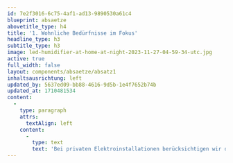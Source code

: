 ```yaml
---
id: 7e2f3016-6c75-4af1-ad13-9890530a61c4
blueprint: absaetze
abovetitle_type: h4
title: '1. Wohnliche Bedürfnisse im Fokus'
headline_type: h3
subtitle_type: h3
image: led-humidifier-at-home-at-night-2023-11-27-04-59-34-utc.jpg
active: true
full_width: false
layout: components/absaetze/absatz1
inhaltsausrichtung: left
updated_by: 5637ed09-bb88-4616-9d5b-1e4f7652b74b
updated_at: 1710481534
content:
  -
    type: paragraph
    attrs:
      textAlign: left
    content:
      -
        type: text
        text: 'Bei privaten Elektroinstallationen berücksichtigen wir die spezifischen Anforderungen Ihres Zuhauses. Von der Installation moderner Beleuchtungssysteme bis hin zu intelligenten Haustechniklösungen – wir schaffen eine Elektroinfrastruktur, die zu Ihrem Lebensstil passt.'
---
```

